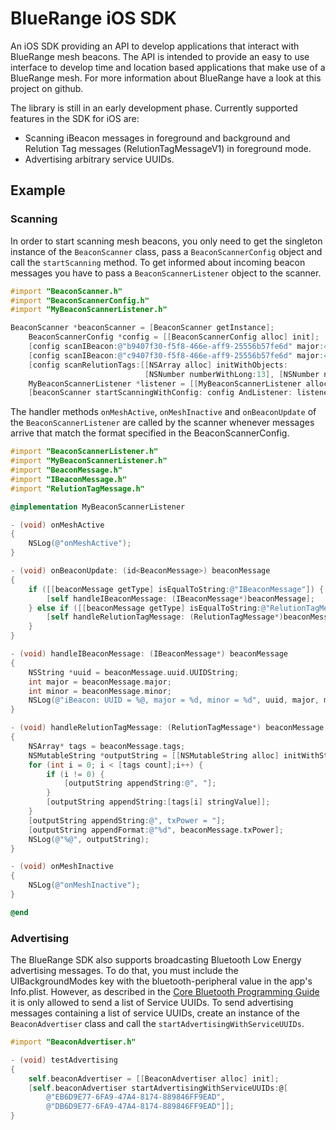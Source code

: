 # BlueRange iOS SDK
An iOS SDK providing an API to develop applications that interact with BlueRange mesh beacons. The API is intended to provide an easy to use interface to develop time and location based applications that make use of a BlueRange mesh. For more information about BlueRange have a look at this project on github.

The library is still in an early development phase. Currently supported features in the SDK for iOS are:
- Scanning iBeacon messages in foreground and background and Relution Tag messages (RelutionTagMessageV1) in foreground mode.
- Advertising arbitrary service UUIDs.

## Example
### Scanning
In order to start scanning mesh beacons, you only need to get the singleton instance of the ```BeaconScanner``` class, pass a ```BeaconScannerConfig``` object and call the ```startScanning``` method. To get informed about incoming beacon messages you have to pass a ```BeaconScannerListener``` object to the scanner.
```objective-c
#import "BeaconScanner.h"
#import "BeaconScannerConfig.h"
#import "MyBeaconScannerListener.h"

BeaconScanner *beaconScanner = [BeaconScanner getInstance];
    BeaconScannerConfig *config = [[BeaconScannerConfig alloc] init];
    [config scanIBeacon:@"b9407f30-f5f8-466e-aff9-25556b57fe6d" major:45 minor:1];
    [config scanIBeacon:@"c9407f30-f5f8-466e-aff9-25556b57fe6d" major:46 minor:2];
    [config scanRelutionTags:[[NSArray alloc] initWithObjects:
                              [NSNumber numberWithLong:13], [NSNumber numberWithLong:2], nil]];
    MyBeaconScannerListener *listener = [[MyBeaconScannerListener alloc] init];
    [beaconScanner startScanningWithConfig: config AndListener: listener];
```

The handler methods ```onMeshActive```, ```onMeshInactive``` and ```onBeaconUpdate``` of the ```BeaconScannerListener``` are called by the scanner whenever messages arrive that match the format specified in the BeaconScannerConfig.
```objective-c
#import "BeaconScannerListener.h"
#import "MyBeaconScannerListener.h"
#import "BeaconMessage.h"
#import "IBeaconMessage.h"
#import "RelutionTagMessage.h"

@implementation MyBeaconScannerListener

- (void) onMeshActive
{
    NSLog(@"onMeshActive");
}

- (void) onBeaconUpdate: (id<BeaconMessage>) beaconMessage
{
    if ([[beaconMessage getType] isEqualToString:@"IBeaconMessage"]) {
        [self handleIBeaconMessage: (IBeaconMessage*)beaconMessage];
    } else if ([[beaconMessage getType] isEqualToString:@"RelutionTagMessageV1"]) {
        [self handleRelutionTagMessage: (RelutionTagMessage*)beaconMessage];
    }
}

- (void) handleIBeaconMessage: (IBeaconMessage*) beaconMessage
{
    NSString *uuid = beaconMessage.uuid.UUIDString;
    int major = beaconMessage.major;
    int minor = beaconMessage.minor;
    NSLog(@"iBeacon: UUID = %@, major = %d, minor = %d", uuid, major, minor);
}

- (void) handleRelutionTagMessage: (RelutionTagMessage*) beaconMessage
{
    NSArray* tags = beaconMessage.tags;
    NSMutableString *outputString = [[NSMutableString alloc] initWithString:@"RelutionTagMessageV1: tags = "];
    for (int i = 0; i < [tags count];i++) {
        if (i != 0) {
            [outputString appendString:@", "];
        }
        [outputString appendString:[tags[i] stringValue]];
    }
    [outputString appendString:@", txPower = "];
    [outputString appendFormat:@"%d", beaconMessage.txPower];
    NSLog(@"%@", outputString);
}

- (void) onMeshInactive
{
    NSLog(@"onMeshInactive");
}

@end
```
### Advertising
The BlueRange SDK also supports broadcasting Bluetooth Low Energy advertising messages. To do that, you must include the UIBackgroundModes key with the bluetooth-peripheral value in the app's Info.plist. However, as described in the [Core Bluetooth Programming Guide](https://developer.apple.com/library/ios/documentation/NetworkingInternetWeb/Conceptual/CoreBluetooth_concepts/CoreBluetoothBackgroundProcessingForIOSApps/PerformingTasksWhileYourAppIsInTheBackground.html) it is only allowed to send a list of Service UUIDs. To send advertising messages containing a list of service UUIDs, create an instance of the ```BeaconAdvertiser``` class and call the ```startAdvertisingWithServiceUUIDs```.
```objective-c
#import "BeaconAdvertiser.h"

- (void) testAdvertising
{
    self.beaconAdvertiser = [[BeaconAdvertiser alloc] init];
    [self.beaconAdvertiser startAdvertisingWithServiceUUIDs:@[
        @"EB6D9E77-6FA9-47A4-8174-889846FF9EAD",
        @"DB6D9E77-6FA9-47A4-8174-889846FF9EAD"]];
}
```
